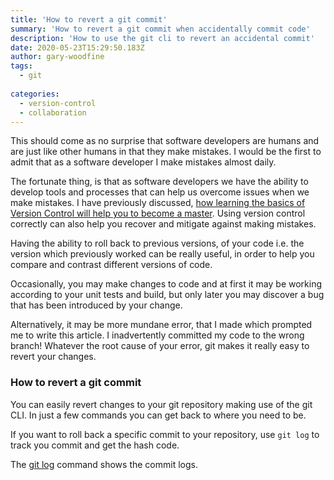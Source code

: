 ```yaml
---
title: 'How to revert a git commit'
summary: 'How to revert a git commit when accidentally commit code'
description: 'How to use the git cli to revert an accidental commit'
date: 2020-05-23T15:29:50.183Z
author: gary-woodfine
tags:
  - git
  
categories:
  - version-control
  - collaboration
---
```


This should come as no surprise that software developers are humans and are just like other humans in that they make
mistakes.  I would be the first to admit that as a software developer I make mistakes almost daily. 

The fortunate thing, is that as software developers we have the ability to develop tools and processes that can help us 
overcome issues when we make mistakes. I have previously discussed, [how learning the basics of Version Control will help
you to become a master](https://geekiam.co.uk/learn-the-basics-of-version-control-to-become-a-master).  Using version 
control correctly can also help you recover and mitigate against making mistakes.

Having the ability to roll back to previous versions, of your code i.e. the version which previously worked can be 
really useful, in order to help you compare and contrast different versions of code.

Occasionally, you may make changes to code and at first it may be working according to your unit tests and build, but 
only later you may discover a bug that has been introduced by your change.  

Alternatively, it may be more mundane error, that I made which prompted me to write this article. I inadvertently 
committed my code to the wrong branch!  Whatever the root cause of your error, git makes it really easy to revert your 
changes.

### How to revert a git commit

You can easily revert changes to your git repository making use of the git CLI. In just a few commands you can get back
to where you need to be.

If you want to roll back a specific commit to your repository, use `git log`  to track you commit and get the hash code.

The [git log](https://www.git-scm.com/docs/git-log) command shows the commit logs.


